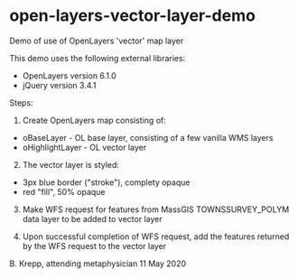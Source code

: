 # open-layers-vector-layer-demo
Demo of use of OpenLayers 'vector' map layer

This demo uses the following external libraries:
* OpenLayers version 6.1.0
* jQuery version 3.4.1

Steps:
1. Create OpenLayers map consisting of: 
* oBaseLayer - OL base layer, consisting of a few vanilla WMS layers
* oHighlightLayer - OL vector layer

2. The vector layer is styled:
* 3px blue border ("stroke"), complety opaque
* red "fill", 50% opaque

3. Make WFS request for features from MassGIS TOWNSSURVEY_POLYM
data layer to be added to vector layer

4. Upon successful completion of WFS request, add the features
returned by the WFS request to the vector layer

B. Krepp, attending metaphysician
11 May 2020
